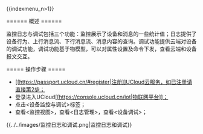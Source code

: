 {{indexmenu_n>1}}

====== 概述 ======

监控日志与调试包括三个功能：监控展示了设备和消息的一些统计值；日志提供了设备行为、上行消息流、下行消息流、消息内容的查询。调试功能提供云端对设备的调试功能，调试功能基于物模型，可以对属性设置及命令下发，查看云端和设备报文交互。

===== 操作步骤 =====

  - [[https://passport.ucloud.cn/#register|注册]]UCloud云服务，如已注册请直接第2步；
  - 登录进入UCloud[[https://console.ucloud.cn/iot|物联网平台]]；
  - 点击<设备监控与调试>标签；
  - 查看<监控视图>，查看<日志管理>，查看<设备调试>；

{{../../images/监控日志和调试.png|监控日志和调试}}

